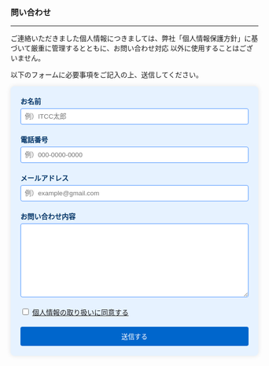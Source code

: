 ### 問い合わせ

---

ご連絡いただきました個人情報につきましては、弊社「個人情報保護方針」に基づいて厳重に管理するとともに、お問い合わせ対応 以外に使用することはございません。

以下のフォームに必要事項をご記入の上、送信してください。

<style>
.inquiry-form {
    max-width: 600px;
    margin: 0 auto;
    padding: 20px;
    background-color: #e6f2ff;
    border-radius: 8px;
    box-shadow: 0 0 10px rgba(0,0,0,0.1);
}
.Form-Item {
    margin-bottom: 20px;
}
.Form-Item-Label {
    display: block;
    margin-bottom: 5px;
    font-weight: bold;
    color: #003366;
}
.Form-Item-Label-Required {
    color: #ff4d4d;
    margin-right: 5px;
}
.Form-Item-Input,
.Form-Item-Textarea {
    width: 100%;
    padding: 8px;
    border: 1px solid #4d94ff;
    border-radius: 4px;
    background-color: #ffffff;
}
.Form-Item-Textarea {
    height: 150px;
}
.Form-Btn {
    display: block;
    width: 100%;
    padding: 10px;
    background-color: #0066cc;
    color: white;
    border: none;
    border-radius: 4px;
    cursor: pointer;
    transition: background-color 0.3s;
}
.Form-Btn:hover {
    background-color: #004d99;
}
</style>
<script>
 const sendEmail = () => {
              const name = document.getElementsByName("name")[0].value;
              const phone = document.getElementsByName("phone")[0].value;
              const email = document.getElementsByName("email")[0].value;
              const message = document.getElementsByName("message")[0].value;
              const mailtoLink = `mailto:jimu@it-cocreation.co.jp?subject=お問い合わせ&body=お名前: ${name}%0A電話番号: ${phone}%0Aメールアドレス: ${email}%0Aお問い合わせ内容: ${message}`;
              window.location.replace(mailtoLink);
          };
</script>

<form class="inquiry-form">
    <div class="Form">
        <div class="Form-Item">
            <label class="Form-Item-Label">お名前</label>
            <input type="text" name="name" class="Form-Item-Input" placeholder="例）ITCC太郎" required>
        </div>
        <div class="Form-Item">
            <label class="Form-Item-Label">電話番号</label>
            <input type="tel" name="phone" class="Form-Item-Input" placeholder="例）000-0000-0000" required>
        </div>
        <div class="Form-Item">
            <label class="Form-Item-Label">メールアドレス</label>
            <input type="email" name="email" class="Form-Item-Input" placeholder="例）example@gmail.com" required>
        </div>
        <div class="Form-Item">
            <label class="Form-Item-Label">お問い合わせ内容</label>
            <textarea name="message" class="Form-Item-Textarea" required></textarea>
        </div>
        <div class="Form-Item">
            <input type="checkbox" name="privacy" id="privacy" required>
            <label for="privacy"><a href="/privacy/privacy">個人情報の取り扱いに同意する</a></label>
        </div>
        <button class="Form-Btn text-center"  onclick="sendEmail()">送信する</button>
    </div>
</form>
